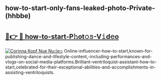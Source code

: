 ## how-to-start-only-fans​-leaked-photo​-Private-(hhbbe)


# <h2><a href="https://mediaupload.pro?title=how-to-start&ref=git">🔗👉 🔴 how-to-start-P𝚑ot𝚘𝚜-V𝚒d𝚎o</a></h2>

[![Corinna Kopf Nue Nu𝚍e𝚜](https://i.imgur.com/0qMVB7G.gif)](https://mediaupload.pro?title=how-to-start&ref=git)
Online-influencer-how-to-start,known-for-publishing-dance-and-lifestyle-content,-including-performances-and-vlogs-on-social-media-platforms.Brilliant-ventriloquist-assistant-how-to-start,celebrated-for-their-exceptional-abilities-and-accomplishments-in-assisting-ventriloquists.  